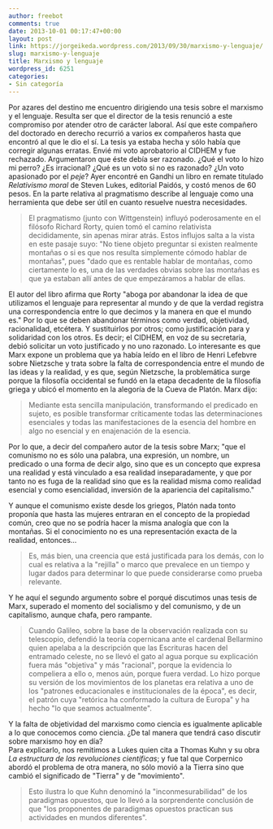 ```yaml
---
author: freebot
comments: true
date: 2013-10-01 00:17:47+00:00
layout: post
link: https://jorgeikeda.wordpress.com/2013/09/30/marxismo-y-lenguaje/
slug: marxismo-y-lenguaje
title: Marxismo y lenguaje
wordpress_id: 6251
categories:
- Sin categoría
---
```


Por azares del destino me encuentro dirigiendo una tesis sobre el  marxismo y el lenguaje. Resulta ser que el director de la tesis renunció a este compromiso por atender otro de carácter laboral. Así que este compañero del doctorado en derecho recurrió a varios ex compañeros hasta que encontró al que le dio el sí. La tesis ya estaba hecha y sólo había que corregir algunas erratas. 
Envié mi voto aprobatorio al CIDHEM y fue rechazado. Argumentaron que éste debía ser razonado. ¿Qué el voto lo hizo mi perro? ¿Es irracional? ¿Qué es un voto si no es razonado? ¿Un voto apasionado por el _peje_?
Ayer encontré en Gandhi un libro en remate titulado _Relativismo moral_ de Steven Lukes, editorial Paidós, y costó menos de 60 pesos. En la parte relativa al pragmatismo describe al lenguaje como una herramienta que debe ser útil en cuanto resuelve nuestra necesidades. 




<blockquote>El pragmatismo (junto con Wittgenstein) influyó poderosamente en el filósofo Richard Rorty, quien tomó el camino relativista decididamente, sin apenas mirar atrás. Estos influjos salta a la vista en este pasaje suyo: "No tiene objeto preguntar si existen realmente montañas o si es que nos resulta simplemente cómodo hablar de montañas", pues "dado que es rentable hablar de montañas, como ciertamente lo es, una de las verdades obvias sobre las montañas es que ya estaban allí antes de que empezáramos a hablar de ellas. </blockquote>



El autor del libro afirma que Rorty  "aboga por abandonar la idea de que utilizamos el lenguaje para representar al mundo y de que la verdad registra una correspondencia entre lo que decimos y la manera en que el mundo es."
Por lo que se deben abandonar términos como verdad, objetividad, racionalidad, etcétera. Y sustituirlos por otros; como justificación para y solidaridad con los otros. Es decir; el CIDHEM, en voz de su secretaria, debió solicitar un voto justificado y no uno razonado. 
Lo interesante es que Marx expone un problema que ya había leído en el libro de Henri Lefebvre sobre Nietzsche y trata sobre la falta de correspondencia entre el mundo de las ideas y la realidad, y es que, según Nietzsche, la problemática surge porque la filosofía occidental se fundó en la etapa decadente de la filosofía griega y ubicó el momento en la alegoría de la Cueva de Platón. Marx dijo:



<blockquote>Mediante esta sencilla manipulación, transformando el predicado en sujeto, es posible transformar críticamente todas las determinaciones esenciales y todas las manifestaciones de la esencia del hombre en algo no esencial  y en enajenación de la esencia.</blockquote>



Por lo que, a decir del compañero autor de la tesis sobre Marx; "que el comunismo no es sólo una palabra, una expresión, un nombre, un predicado o una forma de decir algo, sino que es un concepto que expresa una realidad y está vinculado a esa realidad inseparadamente, y que por tanto no es fuga de la realidad sino que es la realidad misma como realidad esencial y como esencialidad, inversión de la apariencia del capitalismo."

Y aunque el comunismo existe desde los griegos, Platón nada tonto proponía que hasta las mujeres entraran en el concepto de la propiedad común, creo que no se podría hacer la misma analogía que con la montañas. 
Si el conocimiento no es una representación exacta de la realidad,  entonces...




<blockquote>Es, más bien, una creencia que está justificada para los demás, con lo cual es relativa a la "rejilla" o marco que prevalece en un tiempo y lugar dados para determinar lo que puede considerarse como prueba relevante.</blockquote>



Y he aquí el segundo argumento sobre el porqué discutimos unas tesis de Marx, superado el momento del socialismo y del comunismo, y de un capitalismo, aunque chafa, pero rampante. 





<blockquote>Cuando Galileo, sobre la base de la observación realizada con su telescopio, defendió la teoría copernicana ante el cardenal Bellarmino quien apelaba a la descripción que las Escrituras hacen del entramado celeste, no se llevó el gato al agua porque su explicación fuera más "objetiva" y más "racional", porque la evidencia lo compeliera a ello o, menos aún, porque fuera verdad. Lo hizo porque su versión de los movimientos de los planetas era relativa a uno de los "patrones educacionales e institucionales de la época", es decir, el patrón cuya "retórica ha conformado la cultura de Europa" y ha hecho "lo que seamos actualmente".</blockquote>



Y la falta de objetividad del marxismo como ciencia es igualmente aplicable a lo que conocemos como ciencia.
¿De tal manera que tendrá caso discutir sobre marxismo hoy en día?   
Para explicarlo, nos remitimos a Lukes quien cita a Thomas Kuhn y su obra _La estructura de las revoluciones científicas_; y fue tal que Corpernico abordó el problema de otra manera, no sólo movió a la Tierra sino que cambió el significado de "Tierra" y de "movimiento". 




<blockquote>Esto ilustra lo que Kuhn denominó la "inconmesurabilidad" de los paradigmas opuestos, que lo llevó a la sorprendente conclusión de que "los proponentes de paradigmas opuestos practican sus actividades en mundos diferentes".</blockquote>
